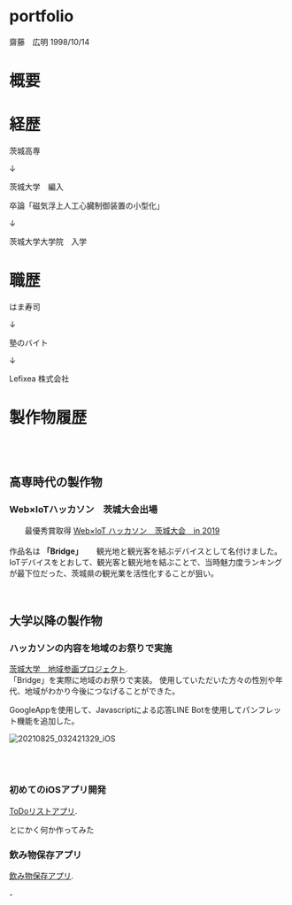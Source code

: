 # portfolio

齋藤　広明
1998/10/14

# 概要
# 経歴
 <p> 茨城高専 </p> 
 <p>    ↓    </p> 
 <p> 茨城大学　編入　 </p> 
 <p> 卒論「磁気浮上人工心臓制御装置の小型化」 </p> 
 <p>    ↓     </p> 
 <p> 茨城大学大学院　入学  </p> 

# 職歴
 <p> はま寿司 </p> 
 <p>    ↓    </p> 
 <p> 塾のバイト　 </p> 
 <p>    ↓     </p> 
 <p> Lefixea 株式会社  </p> 

# 製作物履歴
<br>
<br>

## 高専時代の製作物　　
### Web×IoTハッカソン　茨城大会出場　　
　　最優秀賞取得  [Web×IoT ハッカソン　茨城大会　in 2019](https://webiotmakers.github.io/2018/ibaraki/)　　　
<br>
<br>
作品名は **「Bridge」**　　
観光地と観光客を結ぶデバイスとして名付けました。　　
　　IoTデバイスをとおして、観光客と観光地を結ぶことで、当時魅力度ランキングが最下位だった、茨城県の観光業を活性化することが狙い。　　
　
<br>

<br>

## 大学以降の製作物

### ハッカソンの内容を地域のお祭りで実施
[茨城大学　地域参画プロジェクト](https://www.scc.ibaraki.ac.jp/wp-content/uploads/2020/06/R1-gakupro01.pdf).   
「Bridge」を実際に地域のお祭りで実装。
使用していただいた方々の性別や年代、地域がわかり今後につなげることができた。 

GoogleAppを使用して、Javascriptによる応答LINE Botを使用してパンフレット機能を追加した。  

![20210825_032421329_iOS](https://user-images.githubusercontent.com/48234687/130721542-4b676361-7dfd-4e53-bcc9-cc1c1c503306.jpg)



<br>
<br>


### 初めてのiOSアプリ開発
  [ToDoリストアプリ](https://github.com/hiroakissh/ToDoApp.git). 
  
  とにかく何か作ってみた
  
  
### 飲み物保存アプリ
  [飲み物保存アプリ](https://github.com/hiroakissh/Drinkmemory.git).
  
  
 

-　　
